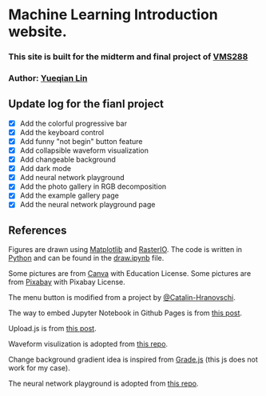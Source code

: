 # Machine Learning Introduction website.

### This site is built for the midterm and final project of [VMS288](https://kalexandrite.github.io/)

### Author: [Yueqian Lin](mailto:yueqian.lin@dukekunshan.edu.cn)

## Update log for the fianl project

- [x] Add the colorful progressive bar
- [x] Add the keyboard control
- [x] Add funny "not begin" button feature
- [x] Add collapsible waveform visualization
- [x] Add changeable background
- [x] Add dark mode
- [x] Add neural network playground
- [x] Add the photo gallery in RGB decomposition
- [x] Add the example gallery page
- [x] Add the neural network playground page

## References

Figures are drawn using [Matplotlib](https://matplotlib.org/)
and [RasterIO](https://rasterio.readthedocs.io/en/latest/). The code is written in [Python](https://www.python.org/) and can be found in the [draw.ipynb](https://github.com/linyueqian/ml_intro/blob/master/draw.ipynb) file.

Some pictures are from [Canva](https://www.canva.com/) with Education License. Some pictures are from [Pixabay](https://pixabay.com/) with Pixabay License.

The menu button is modified from a project by [@Catalin-Hranovschi](https://codepen.io/Catalin-Hranovschi/pen/ydogWP?editors=1100).

The way to embed Jupyter Notebook in Github Pages is from [this post](https://elc.github.io/posts/embed-interactive-notebooks/).

Upload.js is from [this post](https://upload.io/upload-js).

Waveform visulization is adopted from [this repo](https://github.com/gg-1414/music-visualizer).

Change background gradient idea is inspired from [Grade.js](https://github.com/benhowdle89/grade) (this js does not work for my case).

The neural network playground is adopted from [this repo](https://github.com/tensorflow/playground).


